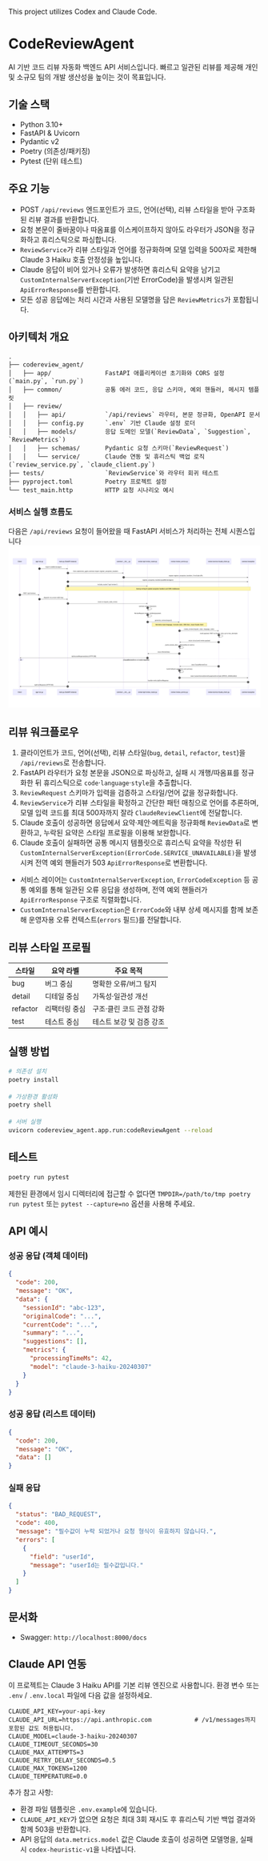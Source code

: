 This project utilizes Codex and Claude Code.
# CodeReviewAgent

AI 기반 코드 리뷰 자동화 백엔드 API 서비스입니다. 빠르고 일관된 리뷰를 제공해 개인 및 소규모 팀의 개발 생산성을 높이는 것이 목표입니다.

## 기술 스택

- Python 3.10+
- FastAPI & Uvicorn
- Pydantic v2
- Poetry (의존성/패키징)
- Pytest (단위 테스트)

## 주요 기능

- POST `/api/reviews` 엔드포인트가 코드, 언어(선택), 리뷰 스타일을 받아 구조화된 리뷰 결과를 반환합니다.
- 요청 본문이 줄바꿈이나 따옴표를 이스케이프하지 않아도 라우터가 JSON을 정규화하고 휴리스틱으로 파싱합니다.
- `ReviewService`가 리뷰 스타일과 언어를 정규화하며 모델 입력을 500자로 제한해 Claude 3 Haiku 호출 안정성을 높입니다.
- Claude 응답이 비어 있거나 오류가 발생하면 휴리스틱 요약을 남기고 `CustomInternalServerException`(기반 ErrorCode)을 발생시켜 일관된 `ApiErrorResponse`를 반환합니다.
- 모든 성공 응답에는 처리 시간과 사용된 모델명을 담은 `ReviewMetrics`가 포함됩니다.

## 아키텍처 개요

```
.
├── codereview_agent/
│   ├── app/               FastAPI 애플리케이션 초기화와 CORS 설정 (`main.py`, `run.py`)
│   ├── common/            공통 에러 코드, 응답 스키마, 예외 핸들러, 메시지 템플릿
│   ├── review/
│   │   ├── api/           `/api/reviews` 라우터, 본문 정규화, OpenAPI 문서
│   │   ├── config.py      `.env` 기반 Claude 설정 로더
│   │   ├── models/        응답 도메인 모델(`ReviewData`, `Suggestion`, `ReviewMetrics`)
│   │   ├── schemas/       Pydantic 요청 스키마(`ReviewRequest`)
│   │   └── service/       Claude 연동 및 휴리스틱 백업 로직(`review_service.py`, `claude_client.py`)
├── tests/                 `ReviewService`와 라우터 회귀 테스트
├── pyproject.toml         Poetry 프로젝트 설정
└── test_main.http         HTTP 요청 시나리오 예시
```
### 서비스 실행 흐름도
다음은 `/api/reviews` 요청이 들어왔을 때 FastAPI 서비스가 처리하는 전체 시퀀스입니다
![Project workflow Mermaid](/docs/mermaid-diagram-2025-09-26-174912.png)

## 리뷰 워크플로우

1. 클라이언트가 코드, 언어(선택), 리뷰 스타일(`bug`, `detail`, `refactor`, `test`)을 `/api/reviews`로 전송합니다.
2. FastAPI 라우터가 요청 본문을 JSON으로 파싱하고, 실패 시 개행/따옴표를 정규화한 뒤 휴리스틱으로 `code`·`language`·`style`을 추출합니다.
3. `ReviewRequest` 스키마가 입력을 검증하고 스타일/언어 값을 정규화합니다.
4. `ReviewService`가 리뷰 스타일을 확정하고 간단한 패턴 매칭으로 언어를 추론하며, 모델 입력 코드를 최대 500자까지 잘라 `ClaudeReviewClient`에 전달합니다.
5. Claude 호출이 성공하면 응답에서 요약·제안·메트릭을 정규화해 `ReviewData`로 변환하고, 누락된 요약은 스타일 프로필을 이용해 보완합니다.
6. Claude 호출이 실패하면 공통 메시지 템플릿으로 휴리스틱 요약을 작성한 뒤 `CustomInternalServerException(ErrorCode.SERVICE_UNAVAILABLE)`을 발생시켜 전역 예외 핸들러가 503 `ApiErrorResponse`로 변환합니다.

- 서비스 레이어는 `CustomInternalServerException`, `ErrorCodeException` 등 공통 예외를 통해 일관된 오류 응답을 생성하며, 전역 예외 핸들러가 `ApiErrorResponse` 구조로 직렬화합니다.
- `CustomInternalServerException`은 `ErrorCode`와 내부 상세 메시지를 함께 보존해 운영자용 오류 컨텍스트(`errors` 필드)를 전달합니다.

## 리뷰 스타일 프로필

| 스타일 | 요약 라벨 | 주요 목적 |
| --- | --- | --- |
| bug | 버그 중심 | 명확한 오류/버그 탐지 |
| detail | 디테일 중심 | 가독성·일관성 개선 |
| refactor | 리팩터링 중심 | 구조·클린 코드 관점 강화 |
| test | 테스트 중심 | 테스트 보강 및 검증 강조 |

## 실행 방법

```bash
# 의존성 설치
poetry install

# 가상환경 활성화
poetry shell

# 서버 실행
uvicorn codereview_agent.app.run:codeReviewAgent --reload
```

## 테스트

```bash
poetry run pytest
```

제한된 환경에서 임시 디렉터리에 접근할 수 없다면 `TMPDIR=/path/to/tmp poetry run pytest` 또는 `pytest --capture=no` 옵션을 사용해 주세요.

## API 예시

### 성공 응답 (객체 데이터)

```json
{
  "code": 200,
  "message": "OK",
  "data": {
    "sessionId": "abc-123",
    "originalCode": "...",
    "currentCode": "...",
    "summary": "...",
    "suggestions": [],
    "metrics": {
      "processingTimeMs": 42,
      "model": "claude-3-haiku-20240307"
    }
  }
}
```

### 성공 응답 (리스트 데이터)

```json
{
  "code": 200,
  "message": "OK",
  "data": []
}
```

### 실패 응답

```json
{
  "status": "BAD_REQUEST",
  "code": 400,
  "message": "필수값이 누락 되었거나 요청 형식이 유효하지 않습니다.",
  "errors": [
    {
      "field": "userId",
      "message": "userId는 필수값입니다."
    }
  ]
}
```

## 문서화

- Swagger: `http://localhost:8000/docs`

## Claude API 연동

이 프로젝트는 Claude 3 Haiku API를 기본 리뷰 엔진으로 사용합니다. 환경 변수 또는 `.env` / `.env.local` 파일에 다음 값을 설정하세요.

```
CLAUDE_API_KEY=your-api-key
CLAUDE_API_URL=https://api.anthropic.com            # /v1/messages까지 포함된 값도 허용됩니다.
CLAUDE_MODEL=claude-3-haiku-20240307
CLAUDE_TIMEOUT_SECONDS=30
CLAUDE_MAX_ATTEMPTS=3
CLAUDE_RETRY_DELAY_SECONDS=0.5
CLAUDE_MAX_TOKENS=1200
CLAUDE_TEMPERATURE=0.0
```

추가 참고 사항:

- 환경 파일 템플릿은 `.env.example`에 있습니다.
- `CLAUDE_API_KEY`가 없으면 요청은 최대 3회 재시도 후 휴리스틱 기반 백업 결과와 함께 503을 반환합니다.
- API 응답의 `data.metrics.model` 값은 Claude 호출이 성공하면 모델명을, 실패 시 `codex-heuristic-v1`을 나타냅니다.
